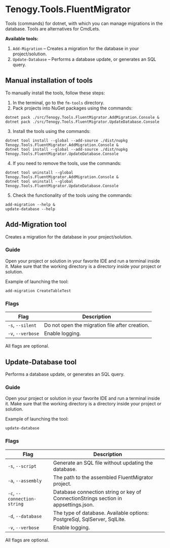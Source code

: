 # Tenogy.Tools.FluentMigrator

Tools (commands) for dotnet, with which you can manage migrations in the database. Tools are alternatives for CmdLets. 

**Available tools:**

1. `Add-Migration` – Creates a migration for the database in your project/solution.
2. `Update-Database` – Performs a database update, or generates an SQL query.


## Manual installation of tools

To manually install the tools, follow these steps:

1. In the terminal, go to the `fm-tools` directory.
2. Pack projects into NuGet packages using the commands:
```shell
dotnet pack ./src/Tenogy.Tools.FluentMigrator.AddMigration.Console &
dotnet pack ./src/Tenogy.Tools.FluentMigrator.UpdateDatabase.Console
```
3. Install the tools using the commands:
```shell
dotnet tool install --global --add-source ./dist/nupkg Tenogy.Tools.FluentMigrator.AddMigration.Console &
dotnet tool install --global --add-source ./dist/nupkg Tenogy.Tools.FluentMigrator.UpdateDatabase.Console
```
4. If you need to remove the tools, use the commands:
```shell
dotnet tool uninstall --global Tenogy.Tools.FluentMigrator.AddMigration.Console &
dotnet tool uninstall --global Tenogy.Tools.FluentMigrator.UpdateDatabase.Console
```
5. Check the functionality of the tools using the commands:
```shell
add-migration --help &
update-database --help
```


## Add-Migration tool

Creates a migration for the database in your project/solution.

### Guide

Open your project or solution in your favorite IDE and run a terminal inside it. Make sure that the working directory is a directory inside your project or solution.

Example of launching the tool:

```shell
add-migration CreateTableTest
```

### Flags

| Flag              | Description                                    |
|-------------------|------------------------------------------------|
| `-s`, `--silent`  | Do not open the migration file after creation. |
| `-v`, `--verbose` | Enable logging.                                |

All flags are optional.

## Update-Database tool

Performs a database update, or generates an SQL query.

### Guide

Open your project or solution in your favorite IDE and run a terminal inside it. Make sure that the working directory is a directory inside your project or solution.

Example of launching the tool:

```shell
update-database
```

### Flags

| Flag                        | Description                                                                         |
|-----------------------------|-------------------------------------------------------------------------------------|
| `-s`, `--script`            | Generate an SQL file without updating the database.                                 |
| `-a`, `--assembly`          | The path to the assembled FluentMigrator project.                                   |
| `-c`, `--connection-string` | Database connection string or key of ConnectionStrings section in appsettings.json. |
| `-d`, `--database`          | The type of database. Available options: PostgreSql, SqlServer, SqlLite.            |
| `-v`, `--verbose`           | Enable logging.                                                                     |

All flags are optional.
